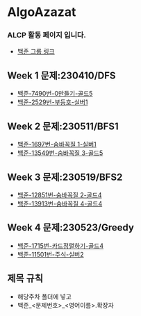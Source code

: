 # AlgoAzazat

### ALCP 활동 페이지 입니다.
- [백준 그룹 링크](https://www.acmicpc.net/group/17501)

## Week 1 문제:230410/DFS
- [백준-7490번-0만들기-골드5](https://www.acmicpc.net/problem/7490)
- [백준-2529번-부등호-실버1](https://www.acmicpc.net/problem/2529)
## Week 2 문제:230511/BFS1
- [백준-1697번-숨바꼭질 1-실버1](https://www.acmicpc.net/problem/1697)
- [백준-13549번-숨바꼭질 3-골드5](https://www.acmicpc.net/problem/13549)


## Week 3 문제:230519/BFS2
- [백준-12851번-숨바꼭질 2-골드4](https://www.acmicpc.net/problem/12851)
- [백준-13913번-숨바꼭질 4-골드4](https://www.acmicpc.net/problem/13913)

## Week 4 문제:230523/Greedy
- [백준-1715번-카드정렬하기-골드4](https://www.acmicpc.net/problem/1715)
- [백준-11501번-주식-실버2](https://www.acmicpc.net/problem/11501)

## 제목 규칙
- 해당주차 폴더에 넣고
- 백준_<문제번호>_<영어이름>.확장자
